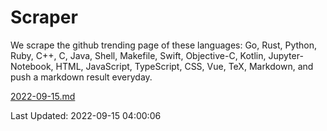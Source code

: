 # Scraper

We scrape the github trending page of these languages: Go, Rust, Python, Ruby, C++, C, Java, Shell, Makefile, Swift, Objective-C, Kotlin, Jupyter-Notebook, HTML, JavaScript, TypeScript, CSS, Vue, TeX, Markdown, and push a markdown result everyday.

[2022-09-15.md](https://github.com/yangwenmai/github-trending-backup/blob/master/2022-09-15.md)

Last Updated: 2022-09-15 04:00:06